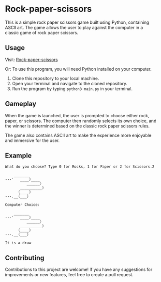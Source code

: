 # Rock-paper-scissors

This is a simple rock paper scissors game built using Python, containing ASCII art. The game allows the user to play against the computer in a classic game of rock paper scissors.

## Usage

Visit:
[Rock-paper-scissors](https://replit.com/@ArpitBaheti1/rock-paper-scissors?v=1)

Or:
To use this program, you will need Python installed on your computer.

1. Clone this repository to your local machine.
2. Open your terminal and navigate to the cloned repository.
3. Run the program by typing `python3 main.py` in your terminal.<br>

## Gameplay
When the game is launched, the user is prompted to choose either rock, paper, or scissors. The computer then randomly selects its own choice, and the winner is determined based on the classic rock paper scissors rules.

The game also contains ASCII art to make the experience more enjoyable and immersive for the user.

## Example
```
What do you choose? Type 0 for Rocks, 1 for Paper or 2 for Scissors.2

    _______
---'   ____)____
          ______)
       __________)
      (____)
---.__(___)

Computer Choice:

    _______
---'   ____)____
          ______)
       __________)
      (____)
---.__(___)

It is a draw
```

## Contributing
Contributions to this project are welcome! If you have any suggestions for improvements or new features, feel free to create a pull request.